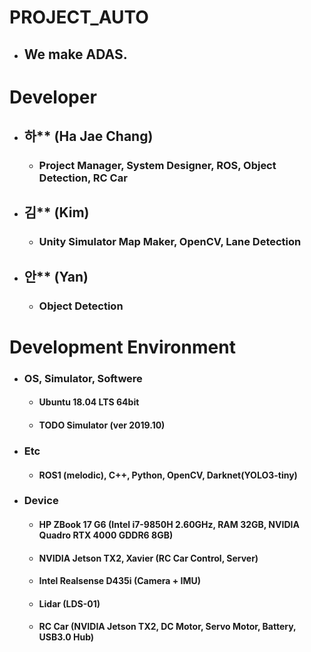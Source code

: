 # PROJECT_AUTO
* ## We make ADAS.

# Developer
* ## 하** (Ha Jae Chang)
  * ### Project Manager, System Designer, ROS, Object Detection, RC Car
* ## 김** (Kim)
  * ### Unity Simulator Map Maker, OpenCV, Lane Detection
* ## 안** (Yan)
  * ### Object Detection
  
 
# Development Environment
* ### OS, Simulator, Softwere
  * #### Ubuntu 18.04 LTS 64bit
  * #### TODO Simulator (ver 2019.10)
* ### Etc
  * #### ROS1 (melodic), C++, Python, OpenCV, Darknet(YOLO3-tiny)
* ### Device
  * #### HP ZBook 17 G6 (Intel i7-9850H 2.60GHz, RAM 32GB, NVIDIA Quadro RTX 4000 GDDR6 8GB)
  * #### NVIDIA Jetson TX2, Xavier (RC Car Control, Server)
  * #### Intel Realsense D435i (Camera + IMU)
  * #### Lidar (LDS-01)
  * #### RC Car (NVIDIA Jetson TX2, DC Motor, Servo Motor, Battery, USB3.0 Hub) 
